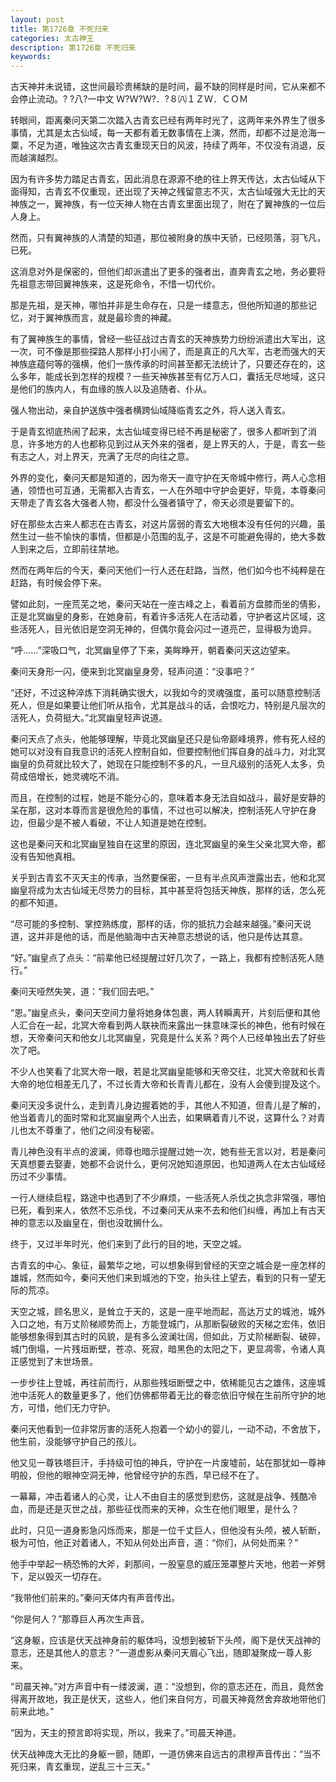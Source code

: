 ```yaml
---
layout: post
title: 第1726章 不死归来
categories: 太古神王
description: 第1726章 不死归来
keywords:
---
```


古天神并未说错，这世间最珍贵稀缺的是时间，最不缺的同样是时间，它从来都不会停止流动。?  ?八?一中文 Ｗ?Ｗ?Ｗ?．?８㈧１ＺＷ．ＣＯＭ

转眼间，距离秦问天第二次踏入古青玄已经有两年时光了，这两年来外界生了很多事情，尤其是太古仙域，每一天都有着无数事情在上演，然而，却都不过是沧海一粟，不足为道，唯独这次古青玄重现天日的风波，持续了两年，不仅没有消退，反而越演越烈。

因为有许多势力踏足古青玄，因此消息在源源不绝的往上界天传达，太古仙域从下面得知，古青玄不仅重现，还出现了天神之残留意志不灭，太古仙域强大无比的天神族之一，翼神族，有一位天神人物在古青玄里面出现了，附在了翼神族的一位后人身上。

然而，只有翼神族的人清楚的知道，那位被附身的族中天骄，已经陨落，羽飞凡，已死。

这消息对外是保密的，但他们却派遣出了更多的强者出，直奔青玄之地，务必要将先祖意志带回翼神族来，这是死命令，不惜一切代价。

那是先祖，是天神，哪怕并非是生命存在，只是一缕意志，但他所知道的那些记忆，对于翼神族而言，就是最珍贵的神藏。

有了翼神族生的事情，曾经一些征战过古青玄的天神族势力纷纷派遣出大军出，这一次，可不像是那些探路人那样小打小闹了，而是真正的凡大军，古老而强大的天神族底蕴何等的强横，他们一族传承的时间甚至都无法统计了，只要还存在的，这么多年，能成长到怎样的规模？一些天神族甚至有亿万人口，囊括无尽地域，这只是他们的族内人，有血缘的族人以及追随者、仆从。

强人物出动，亲自护送族中强者横跨仙域降临青玄之外，将人送入青玄。

于是青玄彻底热闹了起来，太古仙域变得已经不再是秘密了，很多人都听到了消息，许多地方的人也都称见到过从天外来的强者，是上界天的人，于是，青玄一些有志之人，对上界天，充满了无尽的向往之意。

外界的变化，秦问天都是知道的，因为帝天一直守护在天帝城中修行，两人心念相通，领悟也可互通，无需都入古青玄，一人在外暗中守护会更好，毕竟，本尊秦问天带走了青玄各大强者人物，都没什么强者镇守了，帝天必须是要留下的。

好在那些太古来人都志在古青玄，对这片孱弱的青玄大地根本没有任何的兴趣，虽然生过一些不愉快的事情，但都是小范围的乱子，这是不可能避免得的，绝大多数人到来之后，立即前往禁地。

然而在两年后的今天，秦问天他们一行人还在赶路，当然，他们如今也不纯粹是在赶路，有时候会停下来。

譬如此刻，一座荒芜之地，秦问天站在一座古峰之上，看着前方盘膝而坐的倩影，正是北冥幽皇的身影，在她身前，有着许多活死人在活动着，守护者这片区域，这些活死人，目光依旧是空洞无神的，但偶尔竟会闪过一道亮芒，显得极为诡异。

“呼……”深吸口气，北冥幽皇停了下来，美眸睁开，朝着秦问天这边望来。

秦问天身形一闪，便来到北冥幽皇身旁，轻声问道：“没事吧？”

“还好，不过这种淬炼下消耗确实很大，以我如今的灵魂强度，虽可以随意控制活死人，但是如果要让他们听从指令，尤其是战斗的话，会恨吃力，特别是凡层次的活死人，负荷挺大。”北冥幽皇轻声说道。

秦问天点了点头，他能够理解，毕竟北冥幽皇还只是仙帝巅峰境界，修有死人经的她可以对没有自我意识的活死人控制自如，但要控制他们挥自身的战斗力，对北冥幽皇的负荷就比较大了，她现在只能控制不多的凡，一旦凡级别的活死人太多，负荷成倍增长，她灵魂吃不消。

而且，在控制的过程，她是不能分心的，意味着本身无法自如战斗，最好是安静的呆在那，这对本尊而言是很危险的事情，不过也可以解决，控制活死人守护在身边，但最少是不被人看破，不让人知道是她在控制。

这也是秦问天和北冥幽皇独自在这里的原因，连北冥幽皇的亲生父亲北冥大帝，都没有告知他真相。

关乎到古青玄不灭天主的传承，当然要保密，一旦有半点风声泄露出去，他和北冥幽皇将成为太古仙域无尽势力的目标，其中甚至将包括天神族，那样的话，怎么死的都不知道。

“尽可能的多控制、掌控熟练度，那样的话，你的抵抗力会越来越强。”秦问天说道，这并非是他的话，而是他脑海中古天神意志想说的话，他只是传达其意。

“好。”幽皇点了点头：“前辈他已经提醒过好几次了，一路上，我都有控制活死人随行。”

秦问天哑然失笑，道：“我们回去吧。”

“恩。”幽皇点头，秦问天空间力量将她身体包裹，两人转瞬离开，片刻后便和其他人汇合在一起，北冥大帝看到两人联袂而来露出一抹意味深长的神色，他有时候在想，天帝秦问天和他女儿北冥幽皇，究竟是什么关系？两个人已经单独出去了好些次了吧。

不少人也笑看了北冥大帝一眼，若是北冥幽皇能够和天帝交往，北冥大帝就和长青大帝的地位相差无几了，不过长青大帝和长青青儿都在，没有人会傻到提及这个。

秦问天没多说什么，走到青儿身边握着她的手，其他人不知道，但青儿是了解的，他当着青儿的面时常和北冥幽皇两个人出去，如果瞒着青儿不说，这算什么？对青儿也太不尊重了，他们之间没有秘密。

青儿神色没有半点的波澜，师尊也暗示提醒过她一次，她有些无言以对，若是秦问天真想要去娶妻，她都不会说什么，更何况她知道原因，也知道两人在太古仙域经历过不少事情。

一行人继续启程，路途中也遇到了不少麻烦，一些活死人杀伐之执念非常强，哪怕已死，看到来人，依然不忘杀伐，不过秦问天从来不去和他们纠缠，再加上有古天神的意志以及幽皇在，倒也没耽搁什么。

终于，又过半年时光，他们来到了此行的目的地，天空之城。

古青玄的中心、象征，最繁华之地，可以想象得到曾经的天空之城会是一座怎样的雄城，然而如今，秦问天他们来到城池的下空，抬头往上望去，看到的只有一望无际的荒凉。

天空之城，顾名思义，是耸立于天的，这是一座平地而起，高达万丈的城池，城外入口之地，有万丈阶梯顺势而上，方能登城门，从那断裂破败的天梯之宏伟，依旧能够想象得到其古时的风貌，是有多么波澜壮阔，但如此，万丈阶梯断裂、破碎，城门倒塌，一片残垣断壁，苍凉、死寂，暗黑色的太阳之下，更显凋零，令诸人真正感觉到了末世场景。

一步步往上登城，再往前而行，从那些残垣断壁之中，依稀能见古之雄伟，这座城池中活死人的数量更多了，他们仿佛都带着无比的眷恋依旧守候在生前所守护的地方，可惜，他们无力守护。

秦问天他看到一位非常厉害的活死人抱着一个幼小的婴儿，一动不动，不舍放下，他生前，没能够守护自己的孩儿。

他又见一尊铁塔巨汗，手持级可怕的神兵，守护在一片废墟前，站在那犹如一尊神明般，但他的眼神空洞无神，他曾经守护的东西，早已经不在了。

一幕幕，冲击着诸人的心灵，让人不由自主的感觉到悲伤，这就是战争、残酷冷血，而是还是灭世之战，那些征伐而来的天神，众生在他们眼里，是什么？

此时，只见一道身影急闪烁而来，那是一位千丈巨人，但他没有头颅，被人斩断，极为可怕，他正对着诸人，不知从何处出声音，道：“你们，从何处而来？”

他手中举起一柄恐怖的大斧，刹那间，一股窒息的威压笼罩整片天地，他若一斧劈下，足以毁灭一切存在。

“我带他们前来的。”秦问天体内有声音传出。

“你是何人？”那尊巨人再次生声音。

“这身躯，应该是伏天战神身前的躯体吗，没想到被斩下头颅，阁下是伏天战神的意志，还是其他人的意志？”一道虚影从秦问天眉心飞出，随即凝聚成一尊人影来。

“司晨天神。”对方声音中有一缕波澜，道：“没想到，你的意志还在，而且，竟然舍得离开故地，我正是伏天，这些人，他们来自何方，司晨天神竟然舍弃故地带他们前来此地。”

“因为，天主的预言即将实现，所以，我来了。”司晨天神道。

伏天战神庞大无比的身躯一颤，随即，一道仿佛来自远古的肃穆声音传出：“当不死归来，青玄重现，逆乱三十三天。”

